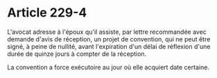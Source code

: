 # Article 229-4

L'avocat adresse à l'époux qu'il assiste, par lettre recommandée avec demande d'avis de réception, un projet de convention, qui ne peut être signé, à peine de nullité, avant l'expiration d'un délai de réflexion d'une durée de quinze jours à compter de la réception.

La convention a force exécutoire au jour où elle acquiert date certaine.

